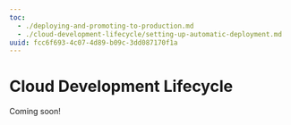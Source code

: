 ```yaml
---
toc:
  - ./deploying-and-promoting-to-production.md
  - ./cloud-development-lifecycle/setting-up-automatic-deployment.md
uuid: fcc6f693-4c07-4d89-b09c-3dd087170f1a
---
```

# Cloud Development Lifecycle

Coming soon!
